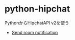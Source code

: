 # python-hipchat
PythonからHipchatAPI v2を使う

- [Send room notification](https://www.hipchat.com/docs/apiv2/method/send_room_notification)

